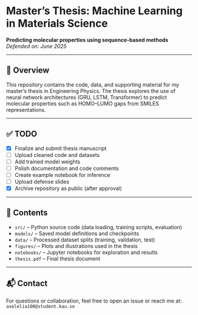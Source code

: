 # Master’s Thesis: Machine Learning in Materials Science  
**Predicting molecular properties using sequence-based methods**  
*Defended on: June 2025*

---

## 📄 Overview

This repository contains the code, data, and supporting material for my master’s thesis in Engineering Physics. The thesis explores the use of neural network architectures (GRU, LSTM, Transformer) to predict molecular properties such as HOMO–LUMO gaps from SMILES representations.

---

## ✅ TODO

- [x] Finalize and submit thesis manuscript  
- [ ] Upload cleaned code and datasets  
- [ ] Add trained model weights  
- [ ] Polish documentation and code comments  
- [ ] Create example notebook for inference  
- [ ] Upload defense slides  
- [x] Archive repository as public (after approval)

---

## 📁 Contents

- `src/` – Python source code (data loading, training scripts, evaluation)  
- `models/` – Saved model definitions and checkpoints  
- `data/` – Processed dataset splits (training, validation, test)  
- `figures/` – Plots and illustrations used in the thesis  
- `notebooks/` – Jupyter notebooks for exploration and results  
- `thesis.pdf` – Final thesis document  

---

## 📬 Contact

For questions or collaboration, feel free to open an issue or reach me at:  
`axelelia100@student.kau.se`

